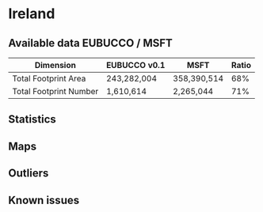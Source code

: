 
# Ireland
## Available data EUBUCCO / MSFT

| Dimension    | EUBUCCO v0.1 | MSFT | Ratio |
| -------- | ------- | ------- | ------- |
|Total Footprint Area|243,282,004|358,390,514|68%|
|Total Footprint Number|1,610,614|2,265,044|71%|


## Statistics
## Maps
## Outliers
## Known issues
